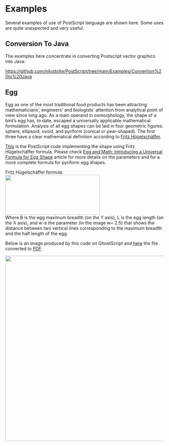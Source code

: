
# Examples

Several examples of use of PostScript language are shown here. Some uses are quite unexpected and very useful.

## Conversion To Java

The examples here concentrate in converting Postscript vector graphics into Java:

https://github.com/nilostolte/PostScript/tree/main/Examples/Convertion%20to%20Java

## Egg

Egg as one of the most traditional food products has been attracting mathematicians’, engineers’ and biologists’
attention from analytical point of view since long ago. As a main operand in oomorphology, the shape of a bird’s
egg has, to date, escaped a universally applicable mathematical formulation. Analysis of all egg shapes can be
laid in four geometric figures: sphere, ellipsoid, ovoid, and pyriform (conical or pear-shaped). The first three have
a clear mathematical definition according to [Fritz Hügelschäffer](https://github.com/nilostolte/PostScript/blob/main/Examples/Egg/Egg%20article.pdf).

[This](https://github.com/nilostolte/PostScript/blob/main/Examples/Egg/egg.ps) is the PostScript code implementing
the shape using Fritz Hügelschäffer formula. Please check [Egg and Math: Introducing a Universal Formula for Egg Shape](https://github.com/nilostolte/PostScript/blob/main/Examples/Egg/Egg%20article.pdf) article for more details on the
parameters and for a more complete formula for pyriform egg shapes.

Fritz Hügelschäffer formula:<br>
<img src="https://github.com/nilostolte/PostScript/assets/80269251/515dd37c-e585-485c-b8d5-77e5805b7a56)" width="300" height="127" ><br>
Where B is the egg maximum breadth (on the Y axis), L is the egg length (on the X axis), and w is the parameter (in the image w= 2.5) 
that shows the distance between two vertical lines corresponding to the maximum breadth and the half length of the egg.

Below is an image produced by this code on GhostScript and [here](https://github.com/nilostolte/PostScript/blob/main/Examples/Egg/egg.pdf) the
file converted to [PDF](https://github.com/nilostolte/PostScript/blob/main/Examples/Egg/egg.pdf).

<kbd>
<img src="https://github.com/nilostolte/PostScript/assets/80269251/a30ef840-5650-4f74-8d09-b6ca4b14ed83" width="683" height="589" >
</kbd>


